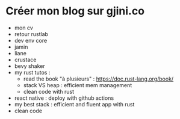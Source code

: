 # Créer mon blog sur gjini.co

- mon cv
- retour rustlab
- dev env core
- jamin
- liane
- crustace
- bevy shaker
- my rust tutos :
  - read the book "à plusieurs" : https://doc.rust-lang.org/book/
  - stack VS heap : efficient mem management
  - clean code with rust
- react native : deploy with github actions
- my best stack : efficient and fluent app with rust
- clean code
